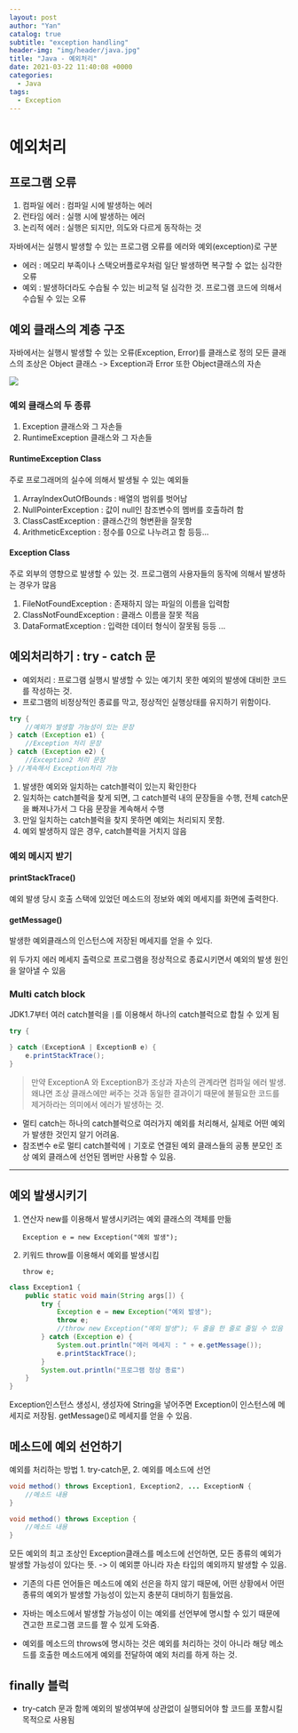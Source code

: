 ```yaml
---
layout: post
author: "Yan"
catalog: true
subtitle: "exception handling"
header-img: "img/header/java.jpg"
title: "Java - 예외처리"
date: 2021-03-22 11:40:08 +0000
categories:
  - Java
tags:
  - Exception
---
```


# 예외처리

## 프로그램 오류

1. 컴파일 에러 : 컴파일 시에 발생하는 에러
2. 런타임 에러 : 실행 시에 발생하는 에러
3. 논리적 에러 : 실행은 되지만, 의도와 다르게 동작하는 것

자바에서는 실행시 발생할 수 있는 프로그램 오류를 에러와 예외(exception)로 구분

- 에러 : 메모리 부족이나 스택오버플로우처럼 일단 발생하면 복구할 수 없는 심각한 오류
- 예외 : 발생하더라도 수습될 수 있는 비교적 덜 심각한 것. 프로그램 코드에 의해서 수습될 수 있는 오류

## 예외 클래스의 계층 구조

자바에서는 실행시 발생할 수 있는 오류(Exception, Error)를 클래스로 정의
모든 클래스의 조상은 Object 클래스 -> Exception과 Error 또한 Object클래스의 자손

![](https://img1.daumcdn.net/thumb/R800x0/?scode=mtistory2&fname=https%3A%2F%2Ft1.daumcdn.net%2Fcfile%2Ftistory%2F21476F3E577E91080E)

### 예외 클래스의 두 종류

1. Exception 클래스와 그 자손들
2. RuntimeException 클래스와 그 자손들

#### RuntimeException Class

주로 프로그래머의 실수에 의해서 발생될 수 있는 예외들

1. ArrayIndexOutOfBounds : 배열의 범위를 벗어남
2. NullPointerException : 값이 null인 참조변수의 멤버를 호출하려 함
3. ClassCastException : 클래스간의 형변환을 잘못함
4. ArithmeticException : 정수를 0으로 나누려고 함
   등등...

#### Exception Class

주로 외부의 영향으로 발생할 수 있는 것. 프로그램의 사용자들의 동작에 의해서 발생하는 경우가 많음

1. FileNotFoundException : 존재하지 않는 파일의 이름을 입력함
2. ClassNotFoundException : 클래스 이름을 잘못 적음
3. DataFormatException : 입력한 데이터 형식이 잘못됨
   등등 ...

## 예외처리하기 : try - catch 문

- 예외처리 : 프로그램 실행시 발생할 수 있는 예기치 못한 예외의 발생에 대비한 코드를 작성하는 것.
- 프로그램의 비정상적인 종료를 막고, 정상적인 실행상태를 유지하기 위함이다.

```java
try {
    //예외가 발생할 가능성이 있는 문장
} catch (Exception e1) {
    //Exception 처리 문장
} catch (Exception e2) {
    //Exception2 처리 문장
} //계속해서 Exception처리 가능
```

1. 발생한 예외와 일치하는 catch블럭이 있는지 확인한다
2. 일치하는 catch블럭을 찾게 되면, 그 catch블럭 내의 문장들을 수행, 전체 catch문을 빠져나가서 그 다음 문장을 계속해서 수행
3. 만일 일치하는 catch블럭을 찾지 못하면 예외는 처리되지 못함.
4. 예외 발생하지 않은 경우, catch블럭을 거치지 않음

### 예외 메시지 받기

#### printStackTrace()

예외 발생 당시 호출 스택에 있었던 메소드의 정보와 예외 메세지를 화면에 출력한다.

#### getMessage()

발생한 예외클래스의 인스턴스에 저장된 메세지를 얻을 수 있다.

위 두가지 에러 메세지 출력으로 프로그램을 정상적으로 종료시키면서 예외의 발생 원인을 알아낼 수 있음

### Multi catch block

JDK1.7부터 여러 catch블럭을 `|`를 이용해서 하나의 catch블럭으로 합칠 수 있게 됨

```java
try {

} catch (ExceptionA | ExceptionB e) {
    e.printStackTrace();
}
```

> 만약 ExceptionA 와 ExceptionB가 조상과 자손의 관계라면 컴파일 에러 발생. 왜냐면 조상 클래스에만 써주는 것과 동일한 결과이기 때문에 불필요한 코드를 제거하라는 의미에서 에러가 발생하는 것.

- 멀티 catch는 하나의 catch블럭으로 여러가지 예외를 처리해서, 실제로 어떤 예외가 발생한 것인지 알기 어려움.
- 참조변수 e로 멀티 catch블럭에 `|` 기호로 연결된 예외 클래스들의 공통 분모인 조상 예외 클래스에 선언된 멤버만 사용할 수 있음.

---

## 예외 발생시키기

1. 연산자 new를 이용해서 발생시키려는 예외 클래스의 객체를 만듦

   `Exception e = new Exception("예외 발생");`

2. 키워드 throw를 이용해서 예외를 발생시킴

   `throw e;`

```java
class Exception1 {
    public static void main(String args[]) {
        try {
            Exception e = new Exception("예외 발생");
            throw e;
            //throw new Exception("예외 발생"); 두 줄을 한 줄로 줄일 수 있음
        } catch (Exception e) {
            System.out.println("에러 메세지 : " + e.getMessage());
            e.printStackTrace();
        }
        System.out.println("프로그램 정상 종료")
    }
}
```

Exception인스턴스 생성시, 생성자에 String을 넣어주면 Exception이 인스턴스에 메세지로 저장됨. getMessage()로 메세지를 얻을 수 있음.

## 메소드에 예외 선언하기

예외를 처리하는 방법 1. try-catch문, 2. 예외를 메소드에 선언

```java
void method() throws Exception1, Exception2, ... ExceptionN {
    //메소드 내용
}
```

```java
void method() throws Exception {
    //메소드 내용
}
```

모든 예외의 최고 조상인 Exception클래스를 메소드에 선언하면, 모든 종류의 예외가 발생할 가능성이 있다는 뜻. -> 이 예외뿐 아니라 자손 타입의 예외까지 발생할 수 있음.

- 기존의 다른 언어들은 메소드에 예외 선은을 하지 않기 때문에, 어떤 상황에서 어떤 종류의 예외가 발생할 가능성이 있는지 충분히 대비하기 힘들었음.

- 자바는 메소드에서 발생할 가능성이 이는 예외를 선언부에 명시할 수 있기 때문에 견고한 프로그램 코드를 짤 수 있게 도와줌.

- 예외를 메소드의 throws에 명시하는 것은 예외를 처리하는 것이 아니라 해당 메소드를 호출한 메소드에게 예외를 전달하여 예외 처리를 하게 하는 것.

## finally 블럭

- try-catch 문과 함께 예외의 발생여부에 상관없이 실행되어야 할 코드를 포함시킬 목적으로 사용됨
